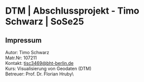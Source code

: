 #  DTM | Abschlussprojekt - Timo Schwarz | SoSe25 
## Impressum

Autor: Timo Schwarz\
Matr.Nr: 107211\
Kontakt: tisc3469@bht-berlin.de\
Kurs: Visualisierung von Geodaten (DTM)\
Betreuer: Prof. Dr. Florian Hruby\
